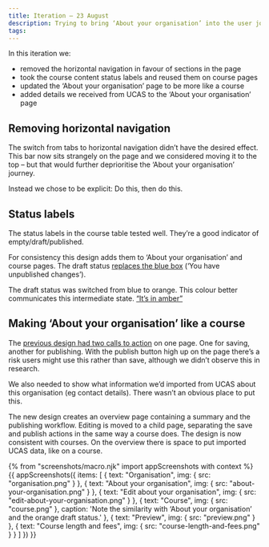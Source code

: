 ```yaml
---
title: Iteration – 23 August
description: Trying to bring ‘About your organisation’ into the user journey
tags:
---
```


In this iteration we:

*   removed the horizontal navigation in favour of sections in the page
*   took the course content status labels and reused them on course pages
*   updated the ‘About your organisation’ page to be more like a course
*   added details we received from UCAS to the ‘About your organisation’ page

## Removing horizontal navigation

The switch from tabs to horizontal navigation didn’t have the desired effect. This bar now sits strangely on the page and we considered moving it to the top – but that would further deprioritise the ‘About your organisation’ journey.

Instead we chose to be explicit: Do this, then do this.

## Status labels

The status labels in the course table tested well. They’re a good indicator of empty/draft/published.

For consistency this design adds them to ‘About your organisation’ and course pages. The draft status [replaces the blue box](/publish-teacher-training-courses/user-research-aug-22#workflow-states) (‘You have unpublished changes’).

The draft status was switched from blue to orange. This colour better communicates this intermediate state. [“It’s in amber”](https://lookback.io/watch/dujimh9gzaKrRAFBu?t=1h13m15.01s)

## Making ‘About your organisation’ like a course

The [previous design had two calls to action](/publish-teacher-training-courses/user-research-aug-22#about-your-organisation) on one page. One for saving, another for publishing. With the publish button high up on the page there’s a risk users might use this rather than save, although we didn’t observe this in research.

We also needed to show what information we’d imported from UCAS about this organisation (eg contact details). There wasn’t an obvious place to put this.

The new design creates an overview page containing a summary and the publishing workflow. Editing is moved to a child page, separating the save and publish actions in the same way a course does. The design is now consistent with courses. On the overview there is space to put imported UCAS data, like on a course.

{% from "screenshots/macro.njk" import appScreenshots with context %}
{{ appScreenshots({
  items: [
    {
      text: "Organisation",
      img: { src: "organisation.png" }
    },
    {
      text: "About your organisation",
      img: { src: "about-your-organisation.png" }
    },
    {
      text: "Edit about your organisation",
      img: { src: "edit-about-your-organisation.png" }
    },
    {
      text: "Course",
      img: { src: "course.png" },
      caption: 'Note the similarity with ‘About your organisation’ and the orange draft status.'
    },
    {
      text: "Preview",
      img: { src: "preview.png" }
    },
    {
      text: "Course length and fees",
      img: { src: "course-length-and-fees.png" }
    }
  ]
}) }}
